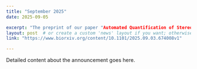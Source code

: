 ```yaml
---
title: "September 2025"
date: 2025-09-05

excerpt: "The preprint of our paper "Automated Quantification of Stereotypical Motor Movements Using Persistent Homology" is available on bioRxiv."
layout: post  # or create a custom 'news' layout if you want; otherwise, 'post' works fine
link: "https://www.biorxiv.org/content/10.1101/2025.09.03.674008v1"

---
```

Detailed content about the announcement goes here.
